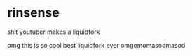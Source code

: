 # rinsense
shit youtuber makes a liquidfork

omg this is so cool best liquidfork ever omgomomasodmasod
[](https://cdn.discordapp.com/attachments/923096931209732096/984447959318024253/caption.png)
